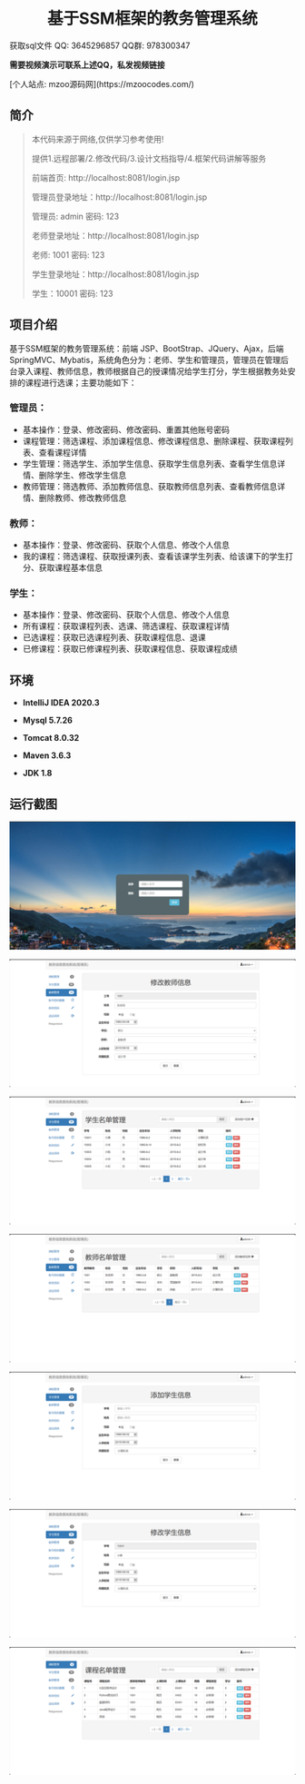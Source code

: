 <p><h1 align="center">基于SSM框架的教务管理系统</h1></p>

<p> 获取sql文件 QQ: 3645296857 QQ群: 978300347 </p>
<b> 需要视频演示可联系上述QQ，私发视频链接 </b>
<p> [个人站点: mzoo源码网](https://mzoocodes.com/)</p>

## 简介

> 本代码来源于网络,仅供学习参考使用!
>
> 提供1.远程部署/2.修改代码/3.设计文档指导/4.框架代码讲解等服务
>
> 前端首页: http://localhost:8081/login.jsp
>
> 管理员登录地址：http://localhost:8081/login.jsp
>
> 管理员: admin 密码: 123
> 
> 老师登录地址：http://localhost:8081/login.jsp
>
> 老师: 1001 密码: 123
>
> 学生登录地址：http://localhost:8081/login.jsp
>
> 学生：10001 密码: 123

## 项目介绍

基于SSM框架的教务管理系统：前端 JSP、BootStrap、JQuery、Ajax，后端 SpringMVC、Mybatis，系统角色分为：老师、学生和管理员，管理员在管理后台录入课程、教师信息，教师根据自己的授课情况给学生打分，学生根据教务处安排的课程进行选课；主要功能如下：

### 管理员：

- 基本操作：登录、修改密码、修改密码、重置其他账号密码
- 课程管理：筛选课程、添加课程信息、修改课程信息、删除课程、获取课程列表、查看课程详情
- 学生管理：筛选学生、添加学生信息、获取学生信息列表、查看学生信息详情、删除学生、修改学生信息
- 教师管理：筛选教师、添加教师信息、获取教师信息列表、查看教师信息详情、删除教师、修改教师信息

### 教师：

- 基本操作：登录、修改密码、获取个人信息、修改个人信息
- 我的课程：筛选课程、获取授课列表、查看该课学生列表、给该课下的学生打分、获取课程基本信息

### 学生：

- 基本操作：登录、修改密码、获取个人信息、修改个人信息
- 所有课程：获取课程列表、选课、筛选课程、获取课程详情 
- 已选课程：获取已选课程列表、获取课程信息、退课
- 已修课程：获取已修课程列表、获取课程信息、获取课程成绩

## 环境

- <b>IntelliJ IDEA 2020.3</b>

- <b>Mysql 5.7.26</b>

- <b>Tomcat 8.0.32</b>

- <b>Maven 3.6.3</b>

- <b>JDK 1.8</b>


## 运行截图
![](screenshot/1.png)

![](screenshot/2.png)

![](screenshot/3.png)

![](screenshot/4.png)

![](screenshot/5.png)

![](screenshot/6.png)

![](screenshot/7.png)
